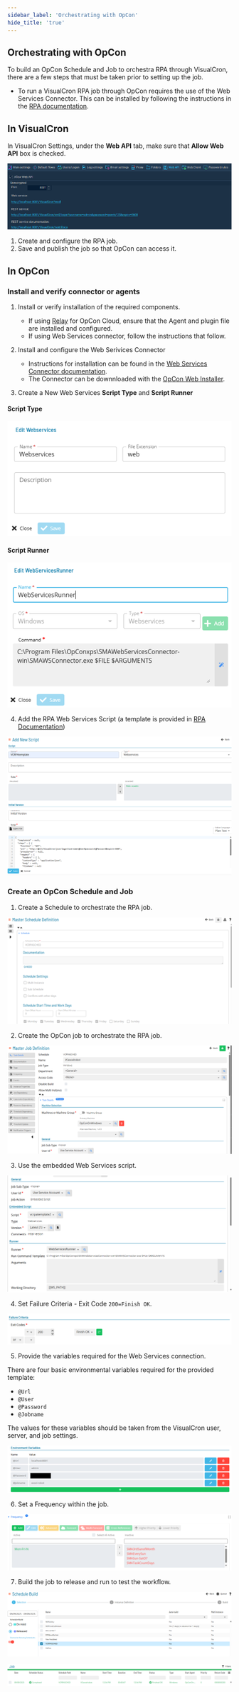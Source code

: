 ```yaml
---
sidebar_label: 'Orchestrating with OpCon'
hide_title: 'true'
---
```


## Orchestrating with OpCon

To build an OpCon Schedule and Job to orchestra RPA through VisualCron, there are a few steps that must be taken prior to setting up the job.

- To run a VisualCron RPA job through OpCon requires the use of the Web Services Connector. This can be installed by following the instructions in the [RPA documentation](https://help.smatechnologies.com/opcon/agents/opcon-rpa/orchestration-with-opcon-visualcron-rpa).

## In VisualCron

In VisualCron Settings, under the **Web  API** tab, make sure that **Allow Web API** box is checked.

![](../static/img/vcapitab.png)

1. Create and configure the RPA job.
2. Save and publish the job so that OpCon can access it.

## In OpCon

### Install and verify connector or agents

1. Install or verify installation of the required components.
    - If using [Relay](https://help.smatechnologies.com/opcon-relay/#install) for OpCon Cloud, ensure that the Agent and plugin file are installed and configured.
    - If using Web Services connector, follow the instructions that follow.

2. Install and configure the Web Serivices Connector
    - Instructions for installation can be found in the [Web Services Connector documentation](https://help.smatechnologies.com/opcon/connectors/webservices/installation).
    - The Connector can be downnloaded with the [OpCon Web Installer](https://github.com/smatechnologies/opcon-web-installer/releases/).

3. Create a New Web Services **Script Type** and **Script Runner**

#### Script Type

![](../static/img/scripttypeweb.png)

#### Script Runner

![](../static/img/scriptrunnerweb.png)

4. Add the RPA Web Services Script (a template is provided in [RPA Documentation](https://help.smatechnologies.com/opcon/agents/opcon-rpa/orchestration-with-opcon-visualcron-rpa#opcon-rpa-web-services-script))

![](../static/img/vcrpa-opconscript.png)

### Create an OpCon Schedule and Job

1. Create a Schedule to orchestrate the RPA job.

![](../static/img/vcrpa-opconsched.png)

2. Create the OpCon job to orchestrate the RPA job.

![](../static/img/vcrpa-opconjob1.png)

3. Use the embedded Web Services script.

![](../static/img/vcrpa-opconjob2.png)

4. Set Failure Criteria - Exit Code `200=Finish OK`.

![](../static/img/vcrpa-opconjobfail.png)

5. Provide the variables required for the Web Services connection.

There are four basic environmental variables required for the provided template:
- `@Url`
- `@User`
- `@Password`
- `@Jobname`

The values for these variables should be taken from the VisualCron user, server, and job settings. 

![](../static/img/vcrpa-opconjobvars.png)

6. Set a Frequency within the job.

![](../static/img/vcrpa-opconjobfreq.png)

7. Build the job to release and run to test the workflow.

![](../static/img/vcrpa-opconjobbuild1.png)

![](../static/img/vcrpa-opconjobbuild2.png)